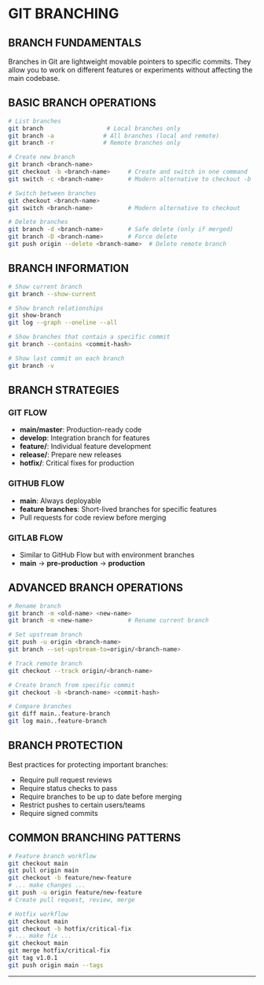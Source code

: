 # GIT BRANCHING

## BRANCH FUNDAMENTALS
Branches in Git are lightweight movable pointers to specific commits. They allow you to work on different features or experiments without affecting the main codebase.

## BASIC BRANCH OPERATIONS
```bash
# List branches
git branch                  # Local branches only
git branch -a              # All branches (local and remote)
git branch -r              # Remote branches only

# Create new branch
git branch <branch-name>
git checkout -b <branch-name>     # Create and switch in one command
git switch -c <branch-name>       # Modern alternative to checkout -b

# Switch between branches
git checkout <branch-name>
git switch <branch-name>          # Modern alternative to checkout

# Delete branches
git branch -d <branch-name>       # Safe delete (only if merged)
git branch -D <branch-name>       # Force delete
git push origin --delete <branch-name>  # Delete remote branch
```

## BRANCH INFORMATION
```bash
# Show current branch
git branch --show-current

# Show branch relationships
git show-branch
git log --graph --oneline --all

# Show branches that contain a specific commit
git branch --contains <commit-hash>

# Show last commit on each branch
git branch -v
```

## BRANCH STRATEGIES

### GIT FLOW
- **main/master**: Production-ready code
- **develop**: Integration branch for features
- **feature/**: Individual feature development
- **release/**: Prepare new releases
- **hotfix/**: Critical fixes for production

### GITHUB FLOW
- **main**: Always deployable
- **feature branches**: Short-lived branches for specific features
- Pull requests for code review before merging

### GITLAB FLOW
- Similar to GitHub Flow but with environment branches
- **main** → **pre-production** → **production**

## ADVANCED BRANCH OPERATIONS
```bash
# Rename branch
git branch -m <old-name> <new-name>
git branch -m <new-name>          # Rename current branch

# Set upstream branch
git push -u origin <branch-name>
git branch --set-upstream-to=origin/<branch-name>

# Track remote branch
git checkout --track origin/<branch-name>

# Create branch from specific commit
git checkout -b <branch-name> <commit-hash>

# Compare branches
git diff main..feature-branch
git log main..feature-branch
```

## BRANCH PROTECTION
Best practices for protecting important branches:
- Require pull request reviews
- Require status checks to pass
- Require branches to be up to date before merging
- Restrict pushes to certain users/teams
- Require signed commits

## COMMON BRANCHING PATTERNS
```bash
# Feature branch workflow
git checkout main
git pull origin main
git checkout -b feature/new-feature
# ... make changes ...
git push -u origin feature/new-feature
# Create pull request, review, merge

# Hotfix workflow
git checkout main
git checkout -b hotfix/critical-fix
# ... make fix ...
git checkout main
git merge hotfix/critical-fix
git tag v1.0.1
git push origin main --tags
```

---

